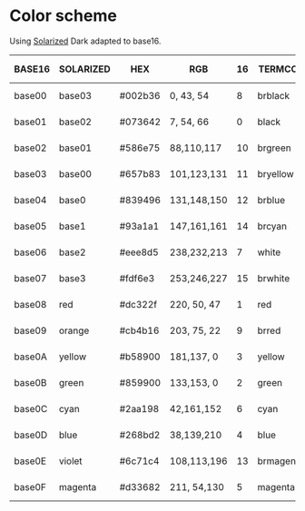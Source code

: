 # Color scheme

Using [Solarized](http://ethanschoonover.com/solarized) Dark adapted to base16.

| BASE16 | SOLARIZED | HEX     | RGB         | 16 | TERMCOL   | ANSI FG/BG |
|--------|-----------|---------|-------------|----|-----------|------------|
| base00 | base03    | #002b36 |   0, 43, 54 |  8 | brblack   | 90 / 100   |
| base01 | base02    | #073642 |   7, 54, 66 |  0 | black     | 30 /  40   |
| base02 | base01    | #586e75 |  88,110,117 | 10 | brgreen   | 92 / 102   |
| base03 | base00    | #657b83 | 101,123,131 | 11 | bryellow  | 93 / 103   |
| base04 | base0     | #839496 | 131,148,150 | 12 | brblue    | 94 / 104   |
| base05 | base1     | #93a1a1 | 147,161,161 | 14 | brcyan    | 96 / 106   |
| base06 | base2     | #eee8d5 | 238,232,213 |  7 | white     | 37 /  47   |
| base07 | base3     | #fdf6e3 | 253,246,227 | 15 | brwhite   | 97 / 107   |
| base08 | red       | #dc322f | 220, 50, 47 |  1 | red       | 31 /  41   |
| base09 | orange    | #cb4b16 | 203, 75, 22 |  9 | brred     | 91 / 101   |
| base0A | yellow    | #b58900 | 181,137,  0 |  3 | yellow    | 33 /  43   |
| base0B | green     | #859900 | 133,153,  0 |  2 | green     | 32 /  42   |
| base0C | cyan      | #2aa198 |  42,161,152 |  6 | cyan      | 36 /  46   |
| base0D | blue      | #268bd2 |  38,139,210 |  4 | blue      | 34 /  44   |
| base0E | violet    | #6c71c4 | 108,113,196 | 13 | brmagenta | 95 / 105   |
| base0F | magenta   | #d33682 | 211, 54,130 |  5 | magenta   | 35 /  45   |
